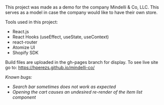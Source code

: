 This project was made as a demo for the company Mindelli & Co, LLC. This serves as a model in case the company would like to have their own store. 

Tools used in this project: 

* React.js
* React Hooks (useEffect, useState, useContext)
* react-router
* Atomize UI
* Shopify SDK


Build files are uploaded in the gh-pages branch for display. To see live site go to: https://hperezs.github.io/mindelli-co/



_Known bugs:_

* _Search bar sometimes does not work as expected_
* _Opening the cart causes an undesired re-render of the item list component_
